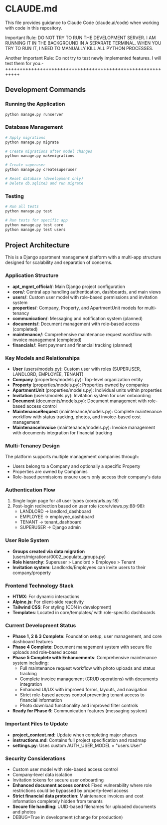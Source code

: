 # CLAUDE.md

This file provides guidance to Claude Code (claude.ai/code) when working with code in this repository.

Important Rule: DO NOT TRY TO RUN THE DEVELOPMENT SERVER. I AM RUNNING IT IN THE BACKGROUND IN A SEPARATE TERMINAL. WHEN YOU TRY TO RUN IT, I NEED TO MANUALLY KILL ALL PYTHON PROCESSES.

Another Important Rule: Do not try to test newly implemented features. I will test them for you.-+++++++++++++++++++++++++++++++++++++++++++++++++++++++++++

## Development Commands

### Running the Application
```bash
python manage.py runserver
```

### Database Management
```bash
# Apply migrations
python manage.py migrate

# Create migrations after model changes
python manage.py makemigrations

# Create superuser
python manage.py createsuperuser

# Reset database (development only)
# Delete db.sqlite3 and run migrate
```

### Testing
```bash
# Run all tests
python manage.py test

# Run tests for specific app
python manage.py test core
python manage.py test users
```

## Project Architecture

This is a Django apartment management platform with a multi-app structure designed for scalability and separation of concerns.

### Application Structure
- **apt_mgmt_official/**: Main Django project configuration
- **core/**: Central app handling authentication, dashboards, and main views
- **users/**: Custom user model with role-based permissions and invitation system
- **properties/**: Company, Property, and ApartmentUnit models for multi-tenancy
- **communication/**: Messaging and notification system (planned)
- **documents/**: Document management with role-based access (completed)
- **maintenance/**: Comprehensive maintenance request workflow with invoice management (completed)
- **financials/**: Rent payment and financial tracking (planned)

### Key Models and Relationships
- **User** (users/models.py): Custom user with roles (SUPERUSER, LANDLORD, EMPLOYEE, TENANT)
- **Company** (properties/models.py): Top-level organization entity
- **Property** (properties/models.py): Properties owned by companies
- **ApartmentUnit** (properties/models.py): Individual units within properties
- **Invitation** (users/models.py): Invitation system for user onboarding
- **Document** (documents/models.py): Document management with role-based access control
- **MaintenanceRequest** (maintenance/models.py): Complete maintenance workflow with status tracking, photos, and invoice-based cost management
- **MaintenanceInvoice** (maintenance/models.py): Invoice management with documents integration for financial tracking

### Multi-Tenancy Design
The platform supports multiple management companies through:
- Users belong to a Company and optionally a specific Property
- Properties are owned by Companies
- Role-based permissions ensure users only access their company's data

### Authentication Flow
1. Single login page for all user types (core/urls.py:18)
2. Post-login redirection based on user role (core/views.py:88-98):
   - LANDLORD → landlord_dashboard
   - EMPLOYEE → employee_dashboard  
   - TENANT → tenant_dashboard
   - SUPERUSER → Django admin

### User Role System
- **Groups created via data migration** (users/migrations/0002_populate_groups.py)
- **Role hierarchy**: Superuser > Landlord > Employee > Tenant
- **Invitation system**: Landlords/Employees can invite users to their company/property

### Frontend Technology Stack
- **HTMX**: For dynamic interactions
- **Alpine.js**: For client-side reactivity
- **Tailwind CSS**: For styling (CDN in development)
- **Templates**: Located in core/templates/ with role-specific dashboards

### Current Development Status
- **Phase 1, 2 & 3 Complete**: Foundation setup, user management, and core dashboard features
- **Phase 4 Complete**: Document management system with secure file uploads and role-based access
- **Phase 5 Complete with Enhancements**: Comprehensive maintenance system including:
  - Full maintenance request workflow with photo uploads and status tracking
  - Complete invoice management (CRUD operations) with documents integration
  - Enhanced UI/UX with improved forms, layouts, and navigation
  - Strict role-based access control preventing tenant access to financial information
  - Photo download functionality and improved filter controls
- **Ready for Phase 6**: Communication features (messaging system)

### Important Files to Update
- **project_context.md**: Update when completing major phases
- **instructions.md**: Contains full project specification and roadmap
- **settings.py**: Uses custom AUTH_USER_MODEL = "users.User"

### Security Considerations
- Custom user model with role-based access control
- Company-level data isolation
- Invitation tokens for secure user onboarding
- **Enhanced document access control**: Fixed vulnerability where role restrictions could be bypassed by property-level access
- **Strict financial data protection**: Maintenance invoices and cost information completely hidden from tenants
- **Secure file handling**: UUID-based filenames for uploaded documents and photos
- DEBUG=True in development (change for production)